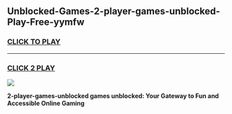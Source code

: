 
## Unblocked-Games-2-player-games-unblocked-Play-Free-yymfw
<h3>
<a href="https://premium76.site?title=2-player-games-unblocked&ref=20M">CLICK TO PLAY</a></h3>
<hr>

<h3>
<a href="https://premium76.site?title=2-player-games-unblocked&ref=20M">CLICK 2 PLAY</a>
  
</h3>

<a href="https://premium76.site?title=2-player-games-unblocked&ref=19M"><img src="https://clearcache.store/games.png"></a>


**2-player-games-unblocked games unblocked: Your Gateway to Fun and Accessible Online Gaming**
